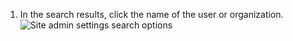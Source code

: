1. In the search results, click the name of the user or organization.
   ![Site admin settings search options](/assets/images/enterprise/site-admin-settings/click-user.png)
